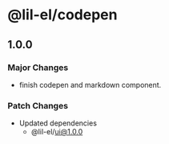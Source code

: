 # @lil-el/codepen

## 1.0.0

### Major Changes

- finish codepen and markdown component.

### Patch Changes

- Updated dependencies
  - @lil-el/ui@1.0.0
